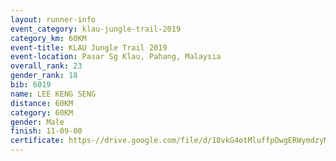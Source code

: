 ```yaml
---
layout: runner-info 
event_category: klau-jungle-trail-2019 
category_km: 60KM 
event-title: KLAU Jungle Trail 2019 
event-location: Pasar Sg Klau, Pahang, Malaysia 
overall_rank: 23
gender_rank: 18
bib: 6019
name: LEE KENG SENG
distance: 60KM
category: 60KM
gender: Male
finish: 11-09-00
certificate: https-//drive.google.com/file/d/18vkG4otMluffpDwgERWymdzyM1rt2Q3k/view?usp=sharing
---
```

